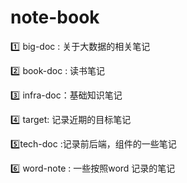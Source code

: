 # note-book

:one: big-doc  : 关于大数据的相关笔记

:two: book-doc : 读书笔记

:three: infra-doc：基础知识笔记

:four: target: 记录近期的目标笔记

:five:tech-doc :记录前后端，组件的一些笔记

:six: word-note : 一些按照word 记录的笔记
